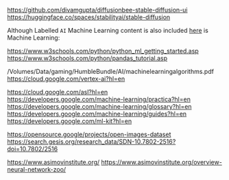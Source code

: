 https://github.com/divamgupta/diffusionbee-stable-diffusion-ui
https://huggingface.co/spaces/stabilityai/stable-diffusion

Although Labelled `AI` Machine Learning content is also included [here](/Volumes/Data/gaming/HumbleBundle/AI ) is Machine Learning:

https://www.w3schools.com/python/python_ml_getting_started.asp
https://www.w3schools.com/python/pandas_tutorial.asp

/Volumes/Data/gaming/HumbleBundle/AI/machinelearningalgorithms.pdf
https://cloud.google.com/vertex-ai?hl=en

https://cloud.google.com/asl?hl=en
https://developers.google.com/machine-learning/practica?hl=en
https://developers.google.com/machine-learning/glossary?hl=en
https://developers.google.com/machine-learning/guides?hl=en
https://developers.google.com/ml-kit?hl=en

https://opensource.google/projects/open-images-dataset
https://search.gesis.org/research_data/SDN-10.7802-2516?doi=10.7802/2516

https://www.asimovinstitute.org/
https://www.asimovinstitute.org/overview-neural-network-zoo/